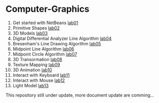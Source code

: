 # Computer-Graphics

1. Get started with NetBeans [lab01](/lab01)
2. Primitive Shapes [lab02](/lab02)
3. 3D Models [lab03](/lab03)
4. Digital Differential Analyzer Line Algorithm [lab04](/lab04)
5. Bresenham's Line Drawing Algorithm  [lab05](/lab05)
6. Midpoint Line Algorithm [lab06](/lab06)
7. Midpoint Circle Algorithm [lab07](/lab07)
8. 3D Transormation [lab08](/lab08)
9. Texture Mapping [lab09](/lab09)
10. 3D Animation [lab10](/lab10)
11. Interact with Keyboard [lab11](/lab11)
12. Interact with Mouse [lab12](/lab12)
13. Light Model [lab13](/lab13)

This repository still under update, more document update are comming...
